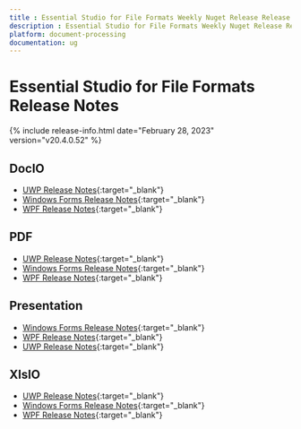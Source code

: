 ```yaml
---
title : Essential Studio for File Formats Weekly Nuget Release Release Notes  
description : Essential Studio for File Formats Weekly Nuget Release Release Notes  
platform: document-processing
documentation: ug
---
```


# Essential Studio for File Formats  Release Notes  

{% include release-info.html date="February 28, 2023" version="v20.4.0.52" %} 

## DocIO

* [UWP Release Notes](/uwp/release-notes/v20.4.0.52#docio){:target="_blank"}
* [Windows Forms Release Notes](/windowsforms/release-notes/v20.4.0.52#docio){:target="_blank"}
* [WPF Release Notes](/wpf/release-notes/v20.4.0.52#docio){:target="_blank"}


## PDF

* [UWP Release Notes](/uwp/release-notes/v20.4.0.52#pdf){:target="_blank"}
* [Windows Forms Release Notes](/windowsforms/release-notes/v20.4.0.52#pdf){:target="_blank"}
* [WPF Release Notes](/wpf/release-notes/v20.4.0.52#pdf){:target="_blank"}


## Presentation

* [Windows Forms Release Notes](/windowsforms/release-notes/v20.4.0.52#presentation){:target="_blank"}
* [WPF Release Notes](/wpf/release-notes/v20.4.0.52#presentation){:target="_blank"}
* [UWP Release Notes](/uwp/release-notes/v20.4.0.52#presentation){:target="_blank"}


## XlsIO

* [UWP Release Notes](/uwp/release-notes/v20.4.0.52#xlsio){:target="_blank"}
* [Windows Forms Release Notes](/windowsforms/release-notes/v20.4.0.52#xlsio){:target="_blank"}
* [WPF Release Notes](/wpf/release-notes/v20.4.0.52#xlsio){:target="_blank"}